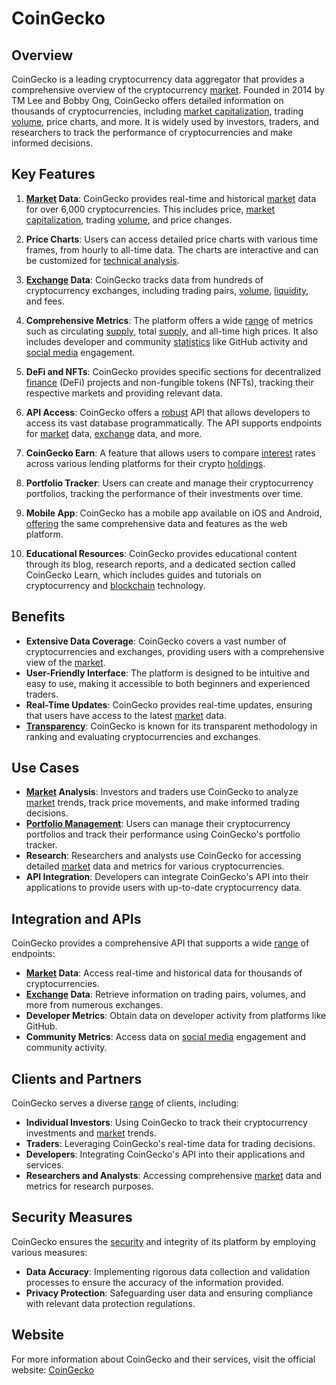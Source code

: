# CoinGecko

## Overview
CoinGecko is a leading cryptocurrency data aggregator that provides a comprehensive overview of the cryptocurrency [market](../m/market.md). Founded in 2014 by TM Lee and Bobby Ong, CoinGecko offers detailed information on thousands of cryptocurrencies, including [market capitalization](../m/market_capitalization.md), trading [volume](../v/volume.md), price charts, and more. It is widely used by investors, traders, and researchers to track the performance of cryptocurrencies and make informed decisions.

## Key Features
1. **[Market](../m/market.md) Data**: CoinGecko provides real-time and historical [market](../m/market.md) data for over 6,000 cryptocurrencies. This includes price, [market capitalization](../m/market_capitalization.md), trading [volume](../v/volume.md), and price changes.

2. **Price Charts**: Users can access detailed price charts with various time frames, from hourly to all-time data. The charts are interactive and can be customized for [technical analysis](../t/technical_analysis.md).

3. **[Exchange](../e/exchange.md) Data**: CoinGecko tracks data from hundreds of cryptocurrency exchanges, including trading pairs, [volume](../v/volume.md), [liquidity](../l/liquidity.md), and fees.

4. **Comprehensive Metrics**: The platform offers a wide [range](../r/range.md) of metrics such as circulating [supply](../s/supply.md), total [supply](../s/supply.md), and all-time high prices. It also includes developer and community [statistics](../s/statistics.md) like GitHub activity and [social media](../s/social_media.md) engagement.

5. **DeFi and NFTs**: CoinGecko provides specific sections for decentralized [finance](../f/finance.md) (DeFi) projects and non-fungible tokens (NFTs), tracking their respective markets and providing relevant data.

6. **API Access**: CoinGecko offers a [robust](../r/robust.md) API that allows developers to access its vast database programmatically. The API supports endpoints for [market](../m/market.md) data, [exchange](../e/exchange.md) data, and more.

7. **CoinGecko Earn**: A feature that allows users to compare [interest](../i/interest.md) rates across various lending platforms for their crypto [holdings](../h/holdings.md).

8. **Portfolio Tracker**: Users can create and manage their cryptocurrency portfolios, tracking the performance of their investments over time.

9. **Mobile App**: CoinGecko has a mobile app available on iOS and Android, [offering](../o/offering.md) the same comprehensive data and features as the web platform.

10. **Educational Resources**: CoinGecko provides educational content through its blog, research reports, and a dedicated section called CoinGecko Learn, which includes guides and tutorials on cryptocurrency and [blockchain](../b/blockchain_in_trading.md) technology.

## Benefits
- **Extensive Data Coverage**: CoinGecko covers a vast number of cryptocurrencies and exchanges, providing users with a comprehensive view of the [market](../m/market.md).
- **User-Friendly Interface**: The platform is designed to be intuitive and easy to use, making it accessible to both beginners and experienced traders.
- **Real-Time Updates**: CoinGecko provides real-time updates, ensuring that users have access to the latest [market](../m/market.md) data.
- **[Transparency](../t/transparency.md)**: CoinGecko is known for its transparent methodology in ranking and evaluating cryptocurrencies and exchanges.

## Use Cases
- **[Market](../m/market.md) Analysis**: Investors and traders use CoinGecko to analyze [market](../m/market.md) trends, track price movements, and make informed trading decisions.
- **[Portfolio Management](../p/portfolio_management.md)**: Users can manage their cryptocurrency portfolios and track their performance using CoinGecko's portfolio tracker.
- **Research**: Researchers and analysts use CoinGecko for accessing detailed [market](../m/market.md) data and metrics for various cryptocurrencies.
- **API Integration**: Developers can integrate CoinGecko's API into their applications to provide users with up-to-date cryptocurrency data.

## Integration and APIs
CoinGecko provides a comprehensive API that supports a wide [range](../r/range.md) of endpoints:
- **[Market](../m/market.md) Data**: Access real-time and historical data for thousands of cryptocurrencies.
- **[Exchange](../e/exchange.md) Data**: Retrieve information on trading pairs, volumes, and more from numerous exchanges.
- **Developer Metrics**: Obtain data on developer activity from platforms like GitHub.
- **Community Metrics**: Access data on [social media](../s/social_media.md) engagement and community activity.

## Clients and Partners
CoinGecko serves a diverse [range](../r/range.md) of clients, including:
- **Individual Investors**: Using CoinGecko to track their cryptocurrency investments and [market](../m/market.md) trends.
- **Traders**: Leveraging CoinGecko's real-time data for trading decisions.
- **Developers**: Integrating CoinGecko's API into their applications and services.
- **Researchers and Analysts**: Accessing comprehensive [market](../m/market.md) data and metrics for research purposes.

## Security Measures
CoinGecko ensures the [security](../s/security.md) and integrity of its platform by employing various measures:
- **Data Accuracy**: Implementing rigorous data collection and validation processes to ensure the accuracy of the information provided.
- **Privacy Protection**: Safeguarding user data and ensuring compliance with relevant data protection regulations.

## Website
For more information about CoinGecko and their services, visit the official website: [CoinGecko](https://www.coingecko.com/)
